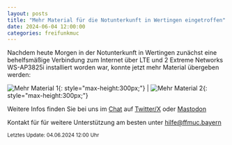 ```yaml
---
layout: posts
title: "Mehr Material für die Notunterkunft in Wertingen eingetroffen"
date: 2024-06-04 12:00:00
categories: freifunkmuc
---
```


Nachdem heute Morgen in der Notunterkunft in Wertingen zunächst eine behelfsmäßige Verbindung zum Internet über LTE und 2 Extreme Networks WS-AP3825i installiert worden war, konnte jetzt mehr Material übergeben werden:

![Mehr Material 1](/assets/posts/2024-06-04-mehr-material-fuer-wertingen1.jpg){: style="max-height:300px;"} | ![Mehr Material 2](/assets/posts/2024-06-04-mehr-material-fuer-wertingen2.jpg){: style="max-height:300px;"}

Weitere Infos finden Sie bei uns im [Chat](https://chat.ffmuc.net) auf [Twitter/X](https://twitter.com/FreifunkMUC/status/1762382921451684233) oder [Mastodon](https://social.ffmuc.net/@freifunkMUC)

Kontakt für für weitere Unterstützung am besten unter [hilfe@ffmuc.bayern](mailto:hilfe@ffmuc.bayern)

<small>Letztes Update: 04.06.2024 12:00 Uhr</small>
